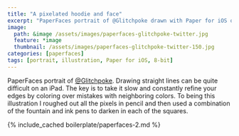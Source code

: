 ```yaml
---
title: "A pixelated hoodie and face"
excerpt: "PaperFaces portrait of @Glitchpoke drawn with Paper for iOS on an iPad."
image: 
  path: &image /assets/images/paperfaces-glitchpoke-twitter.jpg 
  feature: *image
  thumbnail: /assets/images/paperfaces-glitchpoke-twitter-150.jpg
categories: [paperfaces]
tags: [portrait, illustration, Paper for iOS, 8-bit]
---
```


PaperFaces portrait of [@Glitchpoke](https://twitter.com/Glitchpoke). Drawing straight lines can be quite difficult on an iPad. The key is to take it slow and constantly refine your edges by coloring over mistakes with neighboring colors. To being this illustration I roughed out all the pixels in pencil and then used a combination of the fountain and ink pens to darken in each of the squares.

{% include_cached boilerplate/paperfaces-2.md %}
